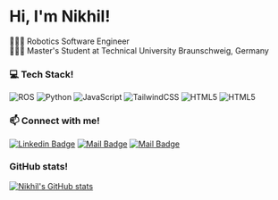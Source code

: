 # Hi, I'm Nikhil!

👨🏻‍💻 Robotics Software Engineer <br/>
👨🏻‍🎓 Master's Student at Technical University Braunschweig, Germany <br/>

### :computer: Tech Stack!
![ROS](https://img.shields.io/badge/ros-%230A0FF9.svg?style=fla&logo=ros&logoColor=white)
![Python](https://img.shields.io/badge/python-3670A0?style=fla&logo=python&logoColor=ffdd54)
![JavaScript](https://img.shields.io/badge/javascript-%23323330.svg?style=fla&logo=javascript&logoColor=%23F7DF1E)
![TailwindCSS](https://img.shields.io/badge/tailwindcss-%2338B2AC.svg?style=fla&logo=tailwind-css&logoColor=white)
![HTML5](https://img.shields.io/badge/html5-%23E34F26.svg?style=fla&logo=html5&logoColor=white)
![HTML5](https://img.shields.io/badge/Rust-000000?style=for-the-badge&logo=rust&logoColor=white)


### :mailbox: Connect with me!
[![Linkedin Badge](https://img.shields.io/badge/-Nikhil_Singhal-0e76a8?style=flat&labelColor=0e76a8&logo=linkedin&logoColor=white)](https://www.linkedin.com/in/nikhil-singhal-0612/)
[![Mail Badge](https://img.shields.io/badge/-@Nikhil_Singhal-e84393?style=flat&labelColor=e84393&logo=instagram&logoColor=white)](https://www.instagram.com/nikhil_singhal_06/)
[![Mail Badge](https://img.shields.io/badge/-Nikhil_Singhal-c0392b?style=flat&labelColor=c0392b&logo=gmail&logoColor=white)](mailto:nikhil2121s@gmail.com)

<!-- ### Business
- :paperclip: [<strong><small>My Resume/CV</small></strong>]()
- :email: <strong><small>nikhil2121s@gmail.com</small></strong> -->

### GitHub stats!
[![Nikhil's GitHub stats](https://github-readme-stats.vercel.app/api?username=Nikhil-Singhal-06&show_icons=true&theme=transparent)](https://github.com/Nikhil-Singhal-06/github-readme-stats)
<!-- [![Top Langs](https://github-readme-stats.vercel.app/api/top-langs/?username=Nikhil-Singhal-06)](https://github.com/Nikhil-Singhal-06/github-readme-stats)

 ### Profile views counter 👁️‍🗨️
[![Nikhil profile views](https://u8views.com/api/v1/github/profiles/87761277/views/day-week-month-total-count.svg)](https://u8views.com/github/Nikhil-Singhal-06) -->
